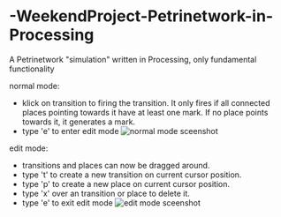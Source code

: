 # -WeekendProject-Petrinetwork-in-Processing
A Petrinetwork "simulation" written in Processing, only fundamental functionality

normal mode:
- klick on transition to firing the transition. It only fires if all connected places pointing towards it have at least one mark. If no place points towards it, it generates a mark.
- type 'e' to enter edit mode
![normal mode sceenshot](https://github.com/steinelu/WeekendProject_Petrinet-in-Processing/blob/master/normal_mode_pn.PNG)

edit mode:
- transitions and places can now be dragged around.
- type 't' to create a new transition on current cursor position.
- type 'p' to create a new place on current cursor position.
- type 'x' over an transition or place to delete it.
- type 'e' to exit edit mode
![edit mode sceenshot](https://github.com/steinelu/WeekendProject_Petrinet-in-Processing/blob/master/edit_mode_pn.PNG)
